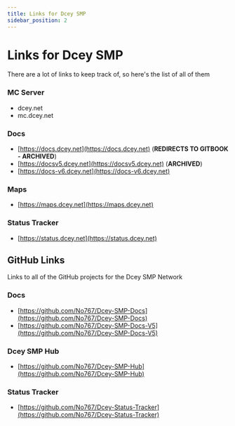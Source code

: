 ```yaml
---
title: Links for Dcey SMP
sidebar_position: 2
---
```


# Links for Dcey SMP

There are a lot of links to keep track of, so here's the list of all of them

### MC Server

- dcey.net
- mc.dcey.net

### Docs

- [https://docs.dcey.net](https://docs.dcey.net) (**REDIRECTS TO GITBOOK - ARCHIVED**)
- [https://docsv5.dcey.net](https://docsv5.dcey.net) (**ARCHIVED**)
- [https://docs-v6.dcey.net](https://docs-v6.dcey.net) 

### Maps

- [https://maps.dcey.net](https://maps.dcey.net)

### Status Tracker

- [https://status.dcey.net](https://status.dcey.net)

## GitHub Links

Links to all of the GitHub projects for the Dcey SMP Network

### Docs

- [https://github.com/No767/Dcey-SMP-Docs](https://github.com/No767/Dcey-SMP-Docs)
- [https://github.com/No767/Dcey-SMP-Docs-V5](https://github.com/No767/Dcey-SMP-Docs-V5)

### Dcey SMP Hub

- [https://github.com/No767/Dcey-SMP-Hub](https://github.com/No767/Dcey-SMP-Hub)

### Status Tracker

- [https://github.com/No767/Dcey-Status-Tracker](https://github.com/No767/Dcey-Status-Tracker)
